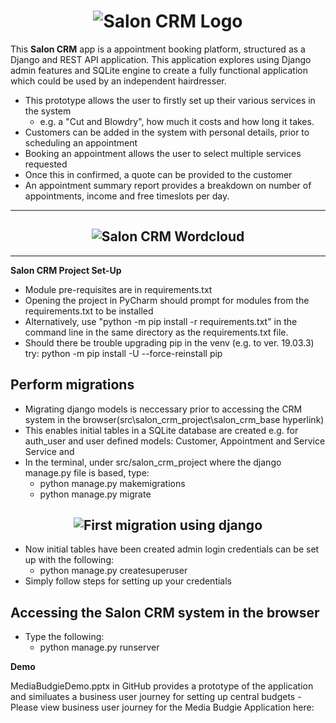 <h1 align="center">
  <img src="src/static/img/salon_crm_app.jpg" alt="Salon CRM Logo" />
</h1>

This **Salon CRM** app is a appointment booking platform, structured as a Django and REST API application.
This application explores using Django admin features and SQLite engine to create a fully functional application which 
could be used by an independent hairdresser. 

- This prototype allows the user to firstly set up their various services in the system 
	- e.g. a "Cut and Blowdry", how much it costs and how long it takes. 
- Customers can be added in the system with personal details, prior to scheduling an appointment
- Booking an appointment allows the user to select multiple services requested
- Once this in confirmed, a quote can be provided to the customer
- An appointment summary report provides a breakdown on number of appointments, income and free timeslots per day.

 ------------------------------------------------------------------------------------------------------------------------------------------------------------------------------------


<h2 align="center">
  <img src="src/static/img/salon_crm_wordcloud.png" alt="Salon CRM Wordcloud" />
</h2>


 ------------------------------------------------------------------------------------------------------------------------------------------------------------------------------------

**Salon CRM Project Set-Up**

- Module pre-requisites are in requirements.txt
- Opening the project in PyCharm should prompt for modules from the requirements.txt to be installed
- Alternatively, use "python -m pip install -r requirements.txt" in the command line in the same directory as the requirements.txt file.
- Should there be trouble upgrading pip in the venv (e.g. to ver. 19.03.3) try:
	python -m pip install -U --force-reinstall pip

## Perform migrations

- Migrating django models is neccessary prior to accessing the CRM system in the browser(src\salon_crm_project\salon_crm_base hyperlink)
- This enables initial tables in a SQLite database are created e.g. for auth_user and user defined models: Customer, Appointment and Service Service and 
- In the terminal, under src/salon_crm_project where the django manage.py file is based, type:
	- python manage.py makemigrations
	- python manage.py migrate

<h2 align="center">
  <img src="src/static/img/first_migration.png" alt="First migration using django" />
</h2>

- Now initial tables have been created admin login credentials can be set up with the following:
	- python manage.py createsuperuser
- Simply follow steps for setting up your credentials

## Accessing the Salon CRM system in the browser

- Type the following:
	- python manage.py runserver
	

**Demo**

MediaBudgieDemo.pptx in GitHub provides a prototype of the application and similuates a business user journey for setting up central budgets
-Please view business user journey for the Media Budgie Application here:


